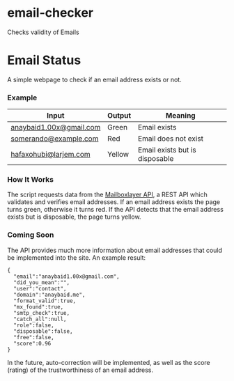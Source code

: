 # email-checker
Checks validity of Emails 

# Email Status
A simple webpage to check if an email address exists or not.

### Example
| Input                 | Output    | Meaning                        |
| --------------------- | :-------- | -------                        |
| anaybaid1.00x@gmail.com      | Green     | Email exists                   |
| somerando@example.com | Red       | Email does not exist           |
| hafaxohubi@larjem.com | Yellow    | Email exists but is disposable |

### How It Works
The script requests data from the [Mailboxlayer API](https://mailboxlayer.com), a REST API which validates and verifies email addresses.
If an email address exists the page turns green, otherwise it turns red. If the API detects that the email address exists but is disposable, the page turns yellow.


### Coming Soon
The API provides much more information about email addresses that could be implemented into the site. An example result:
```
{
  "email":"anaybaid1.00x@gmail.com",
  "did_you_mean":"",
  "user":"contact",
  "domain":"anaybaid.me",
  "format_valid":true,
  "mx_found":true,
  "smtp_check":true,
  "catch_all":null,
  "role":false,
  "disposable":false,
  "free":false,
  "score":0.96
}
```
In the future, auto-correction will be implemented,  as well as the score (rating) of the trustworthiness of an email address.
